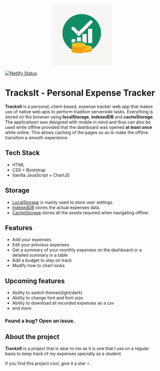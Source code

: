 <p align="center" ><img src="images/logo.png" width="200px"></p>

[![Netlify Status](https://api.netlify.com/api/v1/badges/710d1918-9a1c-4242-95b1-3ff614e1b2be/deploy-status)](https://app.netlify.com/sites/tracksit/deploys)

# TracksIt - Personal Expense Tracker

**TracksIt** is a personal, client-based, expense tracker web app that makes use of native web apis to perform tradition serverside tasks.
Everything is stored on the browser using **localStorage**, **indexedDB** and **cacheStorage**. The applicatioon was designed with mobile in mind
and thus can also be used while offline provided that the dashboard was opened **at least once** while online. This allows caching of the pages so 
as to make the offline transition a smooth experience.

## Tech Stack

- HTML
- CSS + Bootstrap
- Vanilla JavaScript + ChartJS

## Storage

- [LocalStorage](https://developer.mozilla.org/en-US/docs/Web/API/Window/localStorage) is mainly used to store user settings.
- [IndexedDB](https://developer.mozilla.org/en-US/docs/Web/API/IndexedDB_API) stores the actual expenses data.
- [CacheStorage]() stores all the assets required when navigating offline.

## Features

- Add your expenses
- Edit your previous expenses
- Get a summary of your monthly expenses on the dashboard or a detailed summary in a table
- Add a budget to stay on track
- Modify how to chart looks

## Upcoming features

- Ability to switch themes(light/dark)
- Ability to change font and font-size
- Ability to download all recorded expenses as a csv
- and more

### Found a bug? Open an issue.

## About the project

**TracksIt** is a project that is dear to me as it is one that I use on a regular basis to keep track of my expenses specially as a student.

If you find this project cool, give it a star ⭐.
